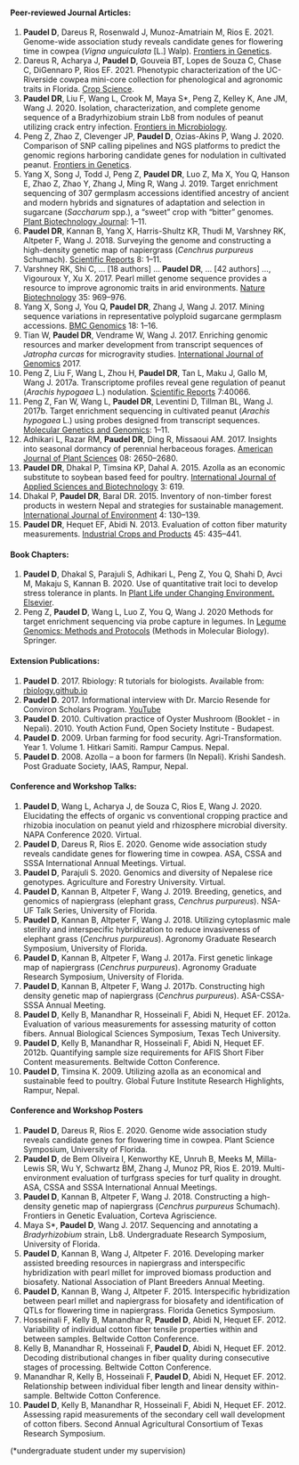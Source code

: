 #### Peer-reviewed Journal Articles:

1. **Paudel D**, Dareus R, Rosenwald J, Munoz-Amatriain M, Rios E. 2021. Genome-wide association study reveals candidate genes for flowering time in cowpea (*Vigna unguiculata* [L.] Walp). [Frontiers in Genetics](https://www.frontiersin.org/articles/10.3389/fgene.2021.667038/full).
2.	Dareus R, Acharya J, **Paudel D**, Gouveia BT, Lopes de Souza C, Chase C, DiGennaro P, Rios EF. 2021. Phenotypic characterization of the UC-Riverside cowpea mini-core collection for phenological and agronomic traits in Florida. [Crop Science](https://acsess.onlinelibrary.wiley.com/doi/abs/10.1002/csc2.20544).
3.	**Paudel DR**, Liu F, Wang L, Crook M, Maya S*, Peng Z, Kelley K, Ane JM, Wang J. 2020. Isolation, characterization, and complete genome sequence of a Bradyrhizobium strain Lb8 from nodules of peanut utilizing crack entry infection. [Frontiers in Microbiology](https://www.frontiersin.org/articles/10.3389/fmicb.2020.00093).
4.	Peng Z, Zhao Z, Clevenger JP, **Paudel D**, Ozias-Akins P, Wang J. 2020. Comparison of SNP calling pipelines and NGS platforms to predict the genomic regions harboring candidate genes for nodulation in cultivated peanut. [Frontiers in Genetics](https://www.frontiersin.org/articles/10.3389/fgene.2020.00222/full).
5.	Yang X, Song J, Todd J, Peng Z, **Paudel DR**, Luo Z, Ma X, You Q, Hanson E, Zhao Z, Zhao Y, Zhang J, Ming R, Wang J. 2019. Target enrichment sequencing of 307 germplasm accessions identified ancestry of ancient and modern hybrids and signatures of adaptation and selection in sugarcane (*Saccharum* spp.), a “sweet” crop with “bitter” genomes. [Plant Biotechnology Journal](https://onlinelibrary.wiley.com/doi/full/10.1111/pbi.12992): 1–11.
6.	**Paudel DR**, Kannan B, Yang X, Harris-Shultz KR, Thudi M, Varshney RK, Altpeter F, Wang J. 2018. Surveying the genome and constructing a high-density genetic map of napiergrass (*Cenchrus purpureus* Schumach). [Scientific Reports](https://www.nature.com/articles/s41598-018-32674-x) 8: 1–11.
7.	Varshney RK, Shi C, … [18 authors] … **Paudel DR**, … [42 authors] …, Vigouroux Y, Xu X. 2017. Pearl millet genome sequence provides a resource to improve agronomic traits in arid environments. [Nature Biotechnology](https://www.nature.com/articles/nbt.3943) 35: 969–976.
8.	Yang X, Song J, You Q, **Paudel DR**, Zhang J, Wang J. 2017. Mining sequence variations in representative polyploid sugarcane germplasm accessions. [BMC Genomics](https://bmcgenomics.biomedcentral.com/articles/10.1186/s12864-017-3980-3) 18: 1–16.
9.	Tian W, **Paudel DR**, Vendrame W, Wang J. 2017. Enriching genomic resources and marker development from transcript sequences of *Jatropha curcas* for microgravity studies. [International Journal of Genomics](https://www.hindawi.com/journals/ijg/2017/8614160/) 2017.
10.	Peng Z, Liu F, Wang L, Zhou H, **Paudel DR**, Tan L, Maku J, Gallo M, Wang J. 2017a. Transcriptome profiles reveal gene regulation of peanut (*Arachis hypogaea* L.) nodulation. [Scientific Reports](https://www.nature.com/articles/srep40066) 7:40066.
11.	Peng Z, Fan W, Wang L, **Paudel DR**, Leventini D, Tillman BL, Wang J. 2017b. Target enrichment sequencing in cultivated peanut (*Arachis hypogaea* L.) using probes designed from transcript sequences. [Molecular Genetics and Genomics](https://link.springer.com/article/10.1007%2Fs00438-017-1327-z): 1–11.
12.	Adhikari L, Razar RM, **Paudel DR**, Ding R, Missaoui AM. 2017. Insights into seasonal dormancy of perennial herbaceous forages. [American Journal of Plant Sciences](https://m.scirp.org/papers/79625) 08: 2650–2680.
13.	**Paudel DR**, Dhakal P, Timsina KP, Dahal A. 2015. Azolla as an economic substitute to soybean based feed for poultry. [International Journal of Applied Sciences and Biotechnology](https://www.nepjol.info/index.php/IJASBT/article/view/13636/11507) 3: 619.
14.	Dhakal P, **Paudel DR**, Baral DR. 2015. Inventory of non-timber forest products in western Nepal and strategies for sustainable management. [International Journal of Environment](https://www.nepjol.info/index.php/IJE/article/view/15707/12642) 4: 130–139.
15.	**Paudel DR**, Hequet EF, Abidi N. 2013. Evaluation of cotton fiber maturity measurements. [Industrial Crops and Products](https://www.sciencedirect.com/science/article/abs/pii/S0926669013000095) 45: 435–441.

#### Book Chapters:

1. 	**Paudel D**, Dhakal S, Parajuli S, Adhikari L, Peng Z, You Q, Shahi D, Avci M, Makaju S, Kannan B. 2020. Use of quantitative trait loci to develop stress tolerance in plants. In [Plant Life under Changing Environment. Elsevier](https://www.sciencedirect.com/science/article/pii/B9780128182048000485).
2. 	 Peng Z, **Paudel D**, Wang L, Luo Z, You Q, Wang J. 2020 Methods for target enrichment sequencing via probe capture in legumes. In [Legume Genomics: Methods and Protocols](https://link.springer.com/protocol/10.1007%2F978-1-0716-0235-5_10) (Methods in Molecular Biology). Springer.

#### Extension Publications: 

1.	**Paudel D**. 2017. Rbiology: R tutorials for biologists. Available from: [rbiology.github.io](https://rbiology.github.io/)
2.	**Paudel D**. 2017. Informational interview with Dr. Marcio Resende for Conviron Scholars Program. [YouTube](https://www.youtube.com/watch?v=Ow5YgIi7FA4)
3.	**Paudel D**. 2010. Cultivation practice of Oyster Mushroom (Booklet - in Nepali). 2010. Youth Action Fund, Open Society Institute - Budapest.
4.	**Paudel D**. 2009. Urban farming for food security. Agri-Transformation. Year 1. Volume 1. Hitkari Samiti. Rampur Campus. Nepal.
5.	**Paudel D**. 2008. Azolla – a boon for farmers (In Nepali). Krishi Sandesh. Post Graduate Society, IAAS, Rampur, Nepal.

#### Conference and Workshop Talks:
1.	**Paudel D**, Wang L, Acharya J, de Souza C, Rios E, Wang J. 2020. Elucidating the effects of organic vs conventional cropping practice and rhizobia inoculation on peanut yield and rhizosphere microbial diversity. NAPA Conference 2020. Virtual.
2.	**Paudel D**, Dareus R, Rios E. 2020. Genome wide association study reveals candidate genes for flowering time in cowpea. ASA, CSSA and SSSA International Annual Meetings. Virtual.
3.	**Paudel D**, Parajuli S. 2020. Genomics and diversity of Nepalese rice genotypes. Agriculture and Forestry University. Virtual.
4.	**Paudel D**, Kannan B, Altpeter F, Wang J. 2019. Breeding, genetics, and genomics of napiergrass (elephant grass, *Cenchrus purpureus*). NSA-UF Talk Series, University of Florida.
5.	**Paudel D**, Kannan B, Altpeter F, Wang J. 2018. Utilizing cytoplasmic male sterility and interspecific hybridization to reduce invasiveness of elephant grass (*Cenchrus purpureus*). Agronomy Graduate Research Symposium, University of Florida.
6.	**Paudel D**, Kannan B, Altpeter F, Wang J. 2017a. First genetic linkage map of napiergrass (*Cenchrus purpureus*). Agronomy Graduate Research Symposium, University of Florida.
7.	**Paudel D**, Kannan B, Altpeter F, Wang J. 2017b. Constructing high density genetic map of napiergrass (*Cenchrus purpureus*). ASA-CSSA-SSSA Annual Meeting.
8.	**Paudel D**, Kelly B, Manandhar R, Hosseinali F, Abidi N, Hequet EF. 2012a. Evaluation of various measurements for assessing maturity of cotton fibers. Annual Biological Sciences Symposium, Texas Tech University.
9.	**Paudel D**, Kelly B, Manandhar R, Hosseinali F, Abidi N, Hequet EF. 2012b. Quantifying sample size requirements for AFIS Short Fiber Content measurements. Beltwide Cotton Conference.
10.	**Paudel D**, Timsina K. 2009. Utilizing azolla as an economical and sustainable feed to poultry. Global Future Institute Research Highlights, Rampur, Nepal.

#### Conference and Workshop Posters 

1.	**Paudel D**, Dareus R, Rios E. 2020. Genome wide association study reveals candidate genes for flowering time in cowpea. Plant Science Symposium, University of Florida.
2.	**Paudel D**, de Bem Oliveira I, Kenworthy KE, Unruh B, Meeks M, Milla-Lewis SR, Wu Y, Schwartz BM, Zhang J, Munoz PR, Rios E. 2019. Multi-environment evaluation of turfgrass species for turf quality in drought. ASA, CSSA and SSSA International Annual Meetings.
3.	**Paudel D**, Kannan B, Altpeter F, Wang J. 2018. Constructing a high-density genetic map of napiergrass (*Cenchrus purpureus* Schumach). Frontiers in Genetic Evaluation, Corteva Agriscience.
4.	Maya S\*, **Paudel D**, Wang J. 2017. Sequencing and annotating a *Bradyrhizobium* strain, Lb8. Undergraduate Research Symposium, University of Florida.
5.	**Paudel D**, Kannan B, Wang J, Altpeter F. 2016. Developing marker assisted breeding resources in napiergrass and interspecific hybridization with pearl millet for improved biomass production and biosafety. National Association of Plant Breeders Annual Meeting.
6.	**Paudel D**, Kannan B, Wang J, Altpeter F. 2015. Interspecific hybridization between pearl millet and napiergrass for biosafety and identification of QTLs for flowering time in napiergrass. Florida Genetics Symposium.
7.	Hosseinali F, Kelly B, Manandhar R, **Paudel D**, Abidi N, Hequet EF. 2012. Variability of individual cotton fiber tensile properties within and between samples. Beltwide Cotton Conference.
8.	Kelly B, Manandhar R, Hosseinali F, **Paudel D**, Abidi N, Hequet EF. 2012. Decoding distributional changes in fiber quality during consecutive stages of processing. Beltwide Cotton Conference.
9.	Manandhar R, Kelly B, Hosseinali F, **Paudel D**, Abidi N, Hequet EF. 2012. Relationship between individual fiber length and linear density within-sample. Beltwide Cotton Conference.
10.	**Paudel D**, Kelly B, Manandhar R, Hosseinali F, Abidi N, Hequet EF. 2012. Assessing rapid measurements of the secondary cell wall development of cotton fibers. Second Annual Agricultural Consortium of Texas Research Symposium.

(\*undergraduate student under my supervision)
